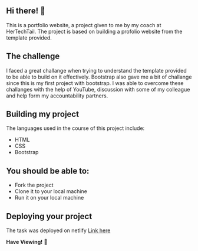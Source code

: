 ## Hi there! 👋

This is a portfolio website, a project given to me by my coach at HerTechTail. The project is based on building a profolio website from the template provided.

## The challenge

I faced a great challange when trying to understand the template provided to be able to build on it effectively. Bootstrap also gave me a bit of challange since this is my first project with bootstrap. I was able to overcome these challanges with the help of YouTube, discussion with some of my colleague and help form my accountability partners.

## Building my project

The languages used in the course of this project include:
* HTML
* CSS
* Bootstrap

## You should be able to:

* Fork the project
* Clone it to your local machine
* Run it on your local machine

## Deploying your project

The task was deployed on netlify
[Link here](https://elegant-smakager-de049c.netlify.app/)


**Have Viewing!** 🚀